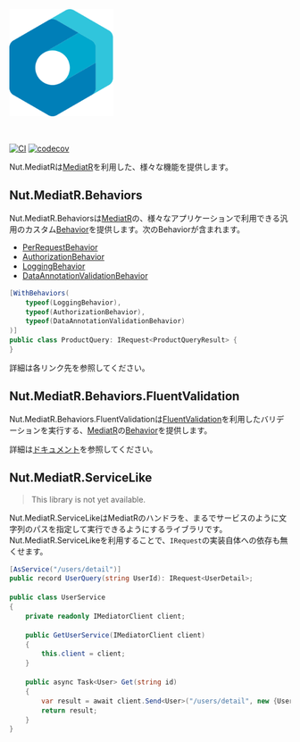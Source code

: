 <img src="./assets/logo/logo.svg" alt="logo" height="192px" style="margin-bottom:2rem;" />

[![CI](https://github.com/Archway-SharedLib/Nut.MediatR.Behaviors/workflows/CI/badge.svg)](https://github.com/Archway-SharedLib/Nut.MediatR.Behaviors/actions)
[![codecov](https://codecov.io/gh/Archway-SharedLib/Nut.MediatR/branch/main/graph/badge.svg?token=N7arqXbSNk)](https://codecov.io/gh/Archway-SharedLib/Nut.MediatR)

Nut.MediatRは[MediatR]を利用した、様々な機能を提供します。

## Nut.MediatR.Behaviors

Nut.MediatR.Behaviorsは[MediatR]の、様々なアプリケーションで利用できる汎用のカスタム[Behavior]を提供します。次のBehaviorが含まれます。

- [PerRequestBehavior](./docs/PerRequestBehavior.md)
- [AuthorizationBehavior](./docs/AuthorizationBehavior.md)
- [LoggingBehavior](./docs/LoggingBehavior.md)
- [DataAnnotationValidationBehavior](./docs/DataAnnotationValidationBehavior.md)

```cs
[WithBehaviors(
    typeof(LoggingBehavior),
    typeof(AuthorizationBehavior),
    typeof(DataAnnotationValidationBehavior)
)]
public class ProductQuery: IRequest<ProductQueryResult> {
}
```

詳細は各リンク先を参照してください。

## Nut.MediatR.Behaviors.FluentValidation

Nut.MediatR.Behaviors.FluentValidationは[FluentValidation]を利用したバリデーションを実行する、[MediatR]の[Behavior](https://github.com/jbogard/MediatR/wiki/Behaviors)を提供します。

詳細は[ドキュメント](./docs/FluentValidationBehavior.md)を参照してください。

[MediatR]:https://github.com/jbogard/MediatR
[Behavior]:https://github.com/jbogard/MediatR/wiki/Behaviors
[FluentValidation]:https://fluentvalidation.net/

## Nut.MediatR.ServiceLike

> This library is not yet available.

Nut.MediatR.ServiceLikeはMediatRのハンドラを、まるでサービスのように文字列のパスを指定して実行できるようにするライブラリです。
Nut.MediatR.ServiceLikeを利用することで、`IRequest`の実装自体への依存も無くせます。

```cs
[AsService("/users/detail")]
public record UserQuery(string UserId): IRequest<UserDetail>;

public class UserService 
{
    private readonly IMediatorClient client;

    public GetUserService(IMediatorClient client)
    {
        this.client = client;
    }

    public async Task<User> Get(string id)
    {
        var result = await client.Send<User>("/users/detail", new {UserId = id});
        return result;
    }
}
```